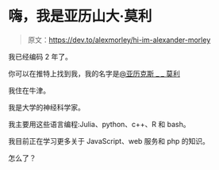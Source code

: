 # 嗨，我是亚历山大·莫利

> 原文：<https://dev.to/alexmorley/hi-im-alexander-morley>

我已经编码 2 年了。

你可以在推特上找到我，我的名字是[@亚历克斯 _ _ 莫利](https://twitter.com/alex__morley)

我住在牛津。

我是大学的神经科学家。

我主要用这些语言编程:Julia、python、c++、R 和 bash。

我目前正在学习更多关于 JavaScript、web 服务和 php 的知识。

怎么了？
